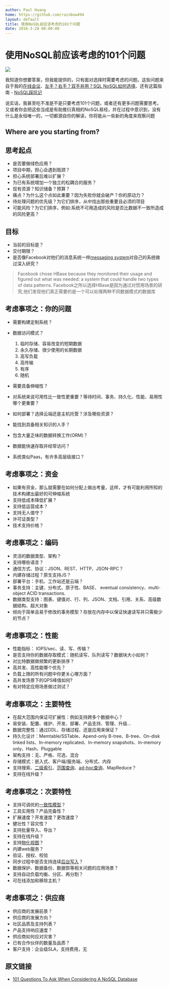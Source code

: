```yaml
---
author: Paul Huang
home: https://github.com/rainbow494
layout: default
title: 使用NoSQL前应该考虑的101个问题
date: 2016-3-28 00:00:00
---
```


# 使用NoSQL前应该考虑的101个问题

![](http://farm5.static.flickr.com/4127/5188198566_3fe006d562_m.jpg)

我知道你想要答案，但我能提供的，只有面对选择时需要考虑的问题。这些问题来自于我的[在线会议](http://voltdb.com/resources/webinars-all)、[左手？右手？双手并用？SQL NoSQL如何选择](http://www.slideshare.net/toddhoffious/what-should-ido-11)、还有这篇指南 - [NoSQL踩坑记](http://highscalability.com/blog/2010/12/6/what-the-heck-are-you-actually-using-nosql-for.html)

说实话，我甚至吃不准是不是只要考虑101个问题，或者还有更多问题需要思考。又或者你会把这些当成是有助推衍真相的NoSQL易经，并在过程中意识到，没有什么是永恒唯一的，一切都源自你的解读，你将能从一些新的角度来观察问题

## Where are you starting from?
## 思考起点

*   是否要做绿色应用？
*   项目中期，担心会遇到瓶颈？
*   担心系统部署后难以扩展？
*   为已有系统增加一个独立的松耦合的服务？
*   现有资源？知识储备？预算？
*   痛点？为什么这个点如此重要？因为失败你就会破产？你的原动力？
*   待处理问题的优先级？为它们排序，从中找出那些重要且必须的项目
*   可能风险？为它们排序，例如:系统不可用造成的风险是否比数据不一致所造成的风险更高？


## 目标
* 当前的目标是？
* 交付期限？
* 是否像Facebook对他们的消息系统一样[messaging system](http://highscalability.com/blog/2010/11/16/facebooks-new-real-time-messaging-system-hbase-to-store-135.htmlss)对自己的系统做过深入研究？
> Facebook chose HBase because they monitored their usage and figured out what was needed: a system that could handle two types of data patterns.
> Facebook之所以选择HBase是因为通过对惯用场景的研究,他们发现他们真正需要的是一个可以处理两种不同数据模式的数据库

## 考虑事项之：你的问题

*   需要构建定制系统？
*   数据访问模式？
    1. 临时存储、容易改变的短期数据
    1. 永久存储、很少使用的长期数据
    1. 高写负载
    1. 高传输
    1. 有序
    1. 随机

*   需要具备伸缩性？
*   对系统来说可用性比一致性更重要？等待时间、事务、持久化、性能、易用性哪个更重要？
*   如何部署？选择云端还是主机托管？涉及哪些资源？
*   能找到具备相关知识的人手？
*   包含大量乏味的数据转换工作(ORM)？
*   数据能快速存取并经常访问？
*   系统类似Paas，有许多高层级接口？

## 考虑事项之：资金

* 如果有资金，那么就需要在如何分配上做出考量，这样，才有可能利用所知的技术构建出最好的可伸缩系统
* 支持低成本降低扩展？
* 支持低运营成本？
* 支持无人值守？
* 许可证类型？
* 技术支持价格？

## 考虑事项之：编码

* 灵活的数据类型、架构？
* 支持哪些语言？
* 通信方式、协议：JSON、REST、HTTP、JSON-RPC？
* 内建存储过程？原生支持JS？
* 部署平台：手机、工作站还是云端？
* 事务支持：主键、分布式、原子性、BASE、 eventual consistency、multi-object ACID transactions.
* 数据类型支持：图表、键值对、行、列、JSON、文档、引用、关系、高级数据结构、超大对象
* 倾向于简单且易于修改的事务模型？存放在内存中以保证快速读写并只需极少的节点？

## 考虑事项之：性能

* 性能指标： IOPS/sec、读、写、传输？
* 是否支持你的数据存取模式：随机读写、队列读写？数据块大小如何？
* 对比特数据做频繁的更新排序？
* 高并发、高性能哪个优先？
* 负载上限的所有问题中你更关心哪方面？
* 高并发场景下的QPS峰值如何?
* 有对特定应用场景做过测试？

## 考虑事项之：主要特性

* 在超大范围内保证可扩展性：例如支持跨多个数据中心？
* 易安装、配置、维护、开发、部署、产品支持、管理、升级...
* 数据完整性：通过DDL、存储过程、还是应用来保证？
* 持久化设计：Memtable/SSTable、Apend-only B-tree、B-tree、On-disk linked lists、In-memory replicated、In-memory snapshots、In-memory only、Hash、Pluggable
* 架构支持：无、严格、可选、混合
* 存储模式：嵌入式、客户端/服务端、分布式、内存
* 支持搜索、[二级索引](http://www.cnblogs.com/yangjin-55/archive/2012/08/05/2786518.html)、[范围查询](https://en.wikipedia.org/wiki/Range_query_(database))、[ad-hoc查询](http://blog.csdn.net/maray/article/details/6578956)、MapReduce？
* 支持在线升级？

## 考虑事项之：次要特性

* 支持可调优的[一致性模型](https://en.wikipedia.org/wiki/Consistency_model)？
* 工具实用性？产品完备性？
* 扩展速度？开发速度？更改速度？
* 健壮性？容灾性？
* 支持批量导入、导出？
* 支持在线升级？
* 支持[物化视图](http://www.cnblogs.com/lizhe88/archive/2011/01/23/1942423.html)？
* 内建web服务？
* 验证、授权、校验
* 同步过程中是否支持连续[后台写入](http://community.gemstone.com/display/gemfire60/Database+write-behind+and+read-through)？
* 数据保护、数据备份、数据恢等相关问题的应用场景？
* 支持自动负载均衡、分区、再分割？
* 可在线添加和移除主机？

## 考虑事项之：供应商

* 供应商的发展前景？
* 供应商的发展方向？
* 社区品质及支持列表？
* 产品支持响应速度？
* 供应商如何应对灾害？
* 已有合作伙伴的数量及品质？
* 客户支持：企业级SLA，支持费用，无

## 原文链接
- [101 Questions To Ask When Considering A NoSQL Database](http://highscalability.com/blog/2011/6/15/101-questions-to-ask-when-considering-a-nosql-database.html)
